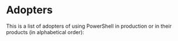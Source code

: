 # Adopters

This is a list of adopters of using PowerShell in production or in their products (in alphabetical order):

